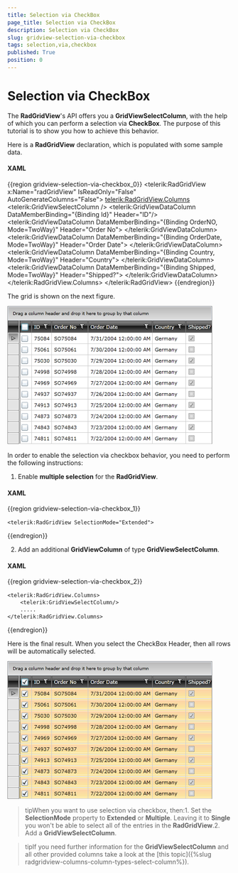 ```yaml
---
title: Selection via CheckBox
page_title: Selection via CheckBox
description: Selection via CheckBox
slug: gridview-selection-via-checkbox
tags: selection,via,checkbox
published: True
position: 0
---
```


# Selection via CheckBox

The __RadGridView__'s API offers you a __GridViewSelectColumn__, with the help of which you can perform a selection via __CheckBox__. The purpose of this tutorial is to show you how to achieve this behavior.

Here is a __RadGridView__ declaration, which is populated with some sample data.

#### __XAML__

{{region gridview-selection-via-checkbox_0}}
	<telerik:RadGridView x:Name="radGridView"
	                         IsReadOnly="False"
	                         AutoGenerateColumns="False">
	    <telerik:RadGridView.Columns>
	        <telerik:GridViewSelectColumn />
	        <telerik:GridViewDataColumn DataMemberBinding="{Binding Id}"
	                                        Header="ID"/>
	        <telerik:GridViewDataColumn DataMemberBinding="{Binding OrderNO, Mode=TwoWay}"
	                                        Header="Order No">
	        </telerik:GridViewDataColumn>
	        <telerik:GridViewDataColumn DataMemberBinding="{Binding OrderDate, Mode=TwoWay}"
	                                        Header="Order Date">
	        </telerik:GridViewDataColumn>
	        <telerik:GridViewDataColumn DataMemberBinding="{Binding Country, Mode=TwoWay}"
	                                        Header="Country">
	        </telerik:GridViewDataColumn>
	        <telerik:GridViewDataColumn DataMemberBinding="{Binding Shipped, Mode=TwoWay}"
	                                        Header="Shipped?">
	        </telerik:GridViewDataColumn>
	    </telerik:RadGridView.Columns>
	</telerik:RadGridView>
{{endregion}}

The grid is shown on the next figure.

![](images/RadGridView_HowTo_SelectionViaCheckbox_010.png)

In order to enable the selection via checkbox behavior, you need to perform the following instructions:

1. Enable __multiple selection__ for the __RadGridView__.

#### __XAML__

{{region gridview-selection-via-checkbox_1}}

	<telerik:RadGridView SelectionMode="Extended">
{{endregion}}

2. Add an additional __GridViewColumn__ of type __GridViewSelectColumn__.

#### __XAML__

{{region gridview-selection-via-checkbox_2}}

	<telerik:RadGridView.Columns>
	    <telerik:GridViewSelectColumn/>
	    .....
	</telerik:RadGridView.Columns>
{{endregion}}

Here is the final result. When you select the CheckBox Header, then all rows will be automatically selected.

![](images/RadGridView_HowTo_SelectionViaCheckbox_020.png)

>tipWhen you want to use selection via checkbox, then:1. Set the __SelectionMode__ property to __Extended__ or __Multiple__. Leaving it to __Single__ you won't be able to select all of the entries in the __RadGridView__.2. Add a __GridViewSelectColumn__.

>tipIf you need further information for the __GridViewSelectColumn__ and all other provided columns take a look at the [this topic]({%slug radgridview-columns-column-types-select-column%}).
